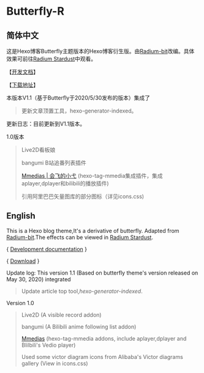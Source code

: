 # Butterfly-R

## 简体中文

这是Hexo博客Butterfly主题版本的Hexo博客衍生版。由[Radium-bit](https://radium-bit.tk/about)改编。具体效果可前往[Radium Stardust](https://radium-bit.tk)中观看。

【[开发文档](https://radium-bit.tk/uncategorized/AboutPoint/)】

【[下载地址](https://radium-bit.lanzous.com/iFgwFf925qh)】

 本版本V1.1（基于Butterfly于2020/5/30发布的版本）集成了

> 更新文章顶置工具，hexo-generator-indexed。

更新日志：目前更新到V1.1版本。

1.0版本

> Live2D看板娘
> 
> bangumi B站追番列表插件
> 
> [Mmedias | 会飞的小弋](https://lovelijunyi.gitee.io/posts/743c.html#%E4%BD%BF%E7%94%A8%E6%8F%92%E4%BB%B6) (hexo-tag-mmedia集成插件，集成aplayer,dplayer和bilibili的播放插件)
> 
> 引用阿里巴巴矢量图库的部分图标（详见icons.css)

## English

This is a Hexo blog theme,It's a derivative of butterfly. Adapted from [Radium-bit](https://radium-bit.tk/about).The effects can be viewed in [Radium Stardust](https://radium-bit.tk).

{ [Development documentation](https://radium-bit.tk/uncategorized/AboutPoint/) }

{ [Download](https://radium-bit.lanzous.com/iFgwFf925qh) }

Update log: This version 1.1 (Based on butterfly theme's version released on May 30, 2020)  integrated

> Update article top tool,*hexo-generator-indexed*.

Version 1.0

> Live2D (A visible record addon)
> 
> bangumi (A Bilibili anime following list addon)
> 
> [Mmedias](https://lovelijunyi.gitee.io/posts/743c.html#%E4%BD%BF%E7%94%A8%E6%8F%92%E4%BB%B6) (hexo-tag-mmedia addons, include aplayer,dplayer and Blilbili's Vedio player)
> 
> Used some victor diagram icons from Alibaba's Victor diagrams gallery (View in icons.css)
